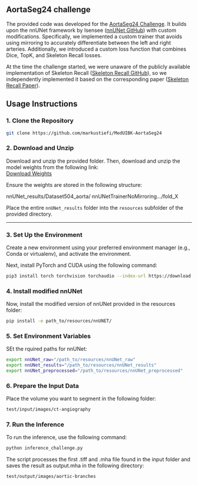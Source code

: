 ## AortaSeg24 challenge
The provided code was developed for the [AortaSeg24 Challenge](https://aortaseg24.grand-challenge.org/). It builds upon the nnUNet framework by Isensee ([nnUNet GitHub](https://github.com/MIC-DKFZ/nnUNet)) with custom modifications. Specifically, we implemented a custom trainer that avoids using mirroring to accurately differentiate between the left and right arteries. Additionally, we introduced a custom loss function that combines Dice, TopK, and Skeleton Recall losses.

At the time the challenge started, we were unaware of the publicly available implementation of Skeleton Recall ([Skeleton Recall GitHub](https://github.com/MIC-DKFZ/Skeleton-Recall)), so we independently implemented it based on the corresponding paper ([Skeleton Recall Paper](https://arxiv.org/abs/2404.03010)).

## Usage Instructions

### 1. Clone the Repository

```bash
git clone https://github.com/markustiefi/MedUIBK-AortaSeg24
```

### 2. Download and Unzip
Download and unzip the provided folder. Then, download and unzip the model weights from the following link:  
[Download Weights](https://fileshare.uibk.ac.at/d/1f307883aec746028f24/)

Ensure the weights are stored in the following structure:

nnUNet_results/Dataset504_aorta/ nnUNetTrainerNoMirroring.../fold_X

Place the entire `nnUNet_results` folder into the `resources` subfolder of the provided directory.

---

### 3. Set Up the Environment

Create a new environment using your preferred environment manager (e.g., Conda or virtualenv), and activate the environment.

Next, install PyTorch and CUDA using the following command:

```bash
pip3 install torch torchvision torchaudio --index-url https://download.pytorch.org/whl/cu118
```

### 4. Install modified nnUNet
Now, install the modified version of nnUNet provided in the resources folder:

```bash
pip install -e path_to/resources/nnUNET/
```
### 5. Set Environment Variables
SEt the rquired paths for nnUNet:

```bash
export nnUNet_raw="/path_to/resources/nnUNet_raw"
export nnUNet_results="/path_to/resources/nnUNet_results"
export nnUNet_preprocessed="/path_to/resources/nnUNet_preprocessed"
```

### 6. Prepare the Input Data
Place the volume you want to segment in the following folder:
```bash
test/input/images/ct-angiography
```

### 7. Run the Inference
To run the inference, use the following command:
```bash
python inference_challenge.py
```
 The script processes the first .tiff and .mha file found in the input folder and saves the result as output.mha in the following directory:
```bash
test/output/images/aortic-branches
```
